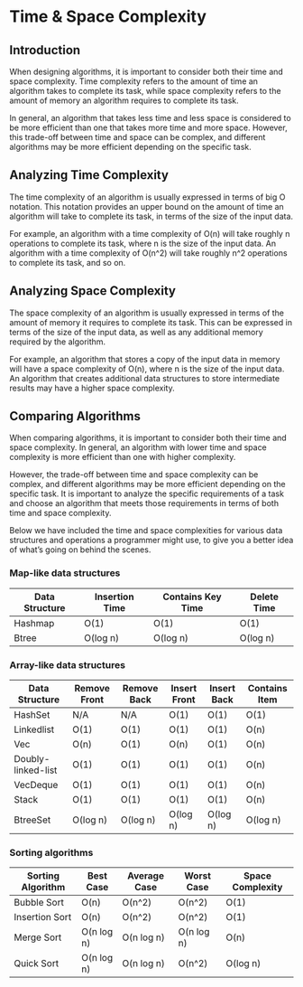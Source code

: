 # Time & Space Complexity

## Introduction

When designing algorithms, it is important to consider both their time and space complexity. Time complexity refers to the amount of time an algorithm takes to complete its task, while space complexity refers to the amount of memory an algorithm requires to complete its task.

In general, an algorithm that takes less time and less space is considered to be more efficient than one that takes more time and more space. However, this trade-off between time and space can be complex, and different algorithms may be more efficient depending on the specific task.

## Analyzing Time Complexity

The time complexity of an algorithm is usually expressed in terms of big O notation. This notation provides an upper bound on the amount of time an algorithm will take to complete its task, in terms of the size of the input data.

For example, an algorithm with a time complexity of O(n) will take roughly n operations to complete its task, where n is the size of the input data. An algorithm with a time complexity of O(n^2) will take roughly n^2 operations to complete its task, and so on.

## Analyzing Space Complexity

The space complexity of an algorithm is usually expressed in terms of the amount of memory it requires to complete its task. This can be expressed in terms of the size of the input data, as well as any additional memory required by the algorithm.

For example, an algorithm that stores a copy of the input data in memory will have a space complexity of O(n), where n is the size of the input data. An algorithm that creates additional data structures to store intermediate results may have a higher space complexity.

## Comparing Algorithms

When comparing algorithms, it is important to consider both their time and space complexity. In general, an algorithm with lower time and space complexity is more efficient than one with higher complexity.

However, the trade-off between time and space complexity can be complex, and different algorithms may be more efficient depending on the specific task. It is important to analyze the specific requirements of a task and choose an algorithm that meets those requirements in terms of both time and space complexity.

Below we have included the time and space complexities for various data structures and operations a programmer might use, to give you a better idea of what’s going on behind the scenes.

### Map-like data structures

| Data Structure | Insertion Time | Contains Key Time | Delete Time |
| --- | --- | --- | --- |
| Hashmap | O(1) | O(1) | O(1) |
| Btree | O(log n) | O(log n) | O(log n) |

### Array-like data structures

| Data Structure | Remove Front | Remove Back | Insert Front | Insert Back | Contains Item |
| --- | --- | --- | --- | --- | --- |
| HashSet | N/A | N/A | O(1) | O(1) | O(1) |
| Linkedlist | O(1) | O(1) | O(1) | O(1) | O(n) |
| Vec | O(n) | O(1) | O(n) | O(1) | O(n) |
| Doubly-linked-list | O(1) | O(1) | O(1) | O(1) | O(n) |
| VecDeque | O(1) | O(1) | O(1) | O(1) | O(n) |
| Stack | O(1) | O(1) | O(1) | O(1) | O(n) |
| BtreeSet | O(log n) | O(log n) | O(log n) | O(log n) | O(log n) |

### Sorting algorithms

| Sorting Algorithm | Best Case | Average Case | Worst Case | Space Complexity |
| --- | --- | --- | --- | --- |
| Bubble Sort | O(n) | O(n^2) | O(n^2) | O(1) |
| Insertion Sort | O(n) | O(n^2) | O(n^2) | O(1) |
| Merge Sort | O(n log n) | O(n log n) | O(n log n) | O(n) |
| Quick Sort | O(n log n) | O(n log n) | O(n^2) | O(log n) |